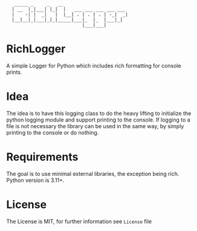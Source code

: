 ```
   _____ _     _   __
  | __  |_|___| |_|  |   ___ ___ ___ ___ ___
  |    -| |  _|   |  |__| . | . | . | -_|  _|
  |__|__|_|___|_|_|_____|___|_  |_  |___|_|
                            |___|___|
```

# RichLogger

A simple Logger for Python which includes rich formatting for console prints.

# Idea

The idea is to have this logging class to do the heavy lifting to initialize the python logging module and support printing to the console.
If logging to a file is not necessary the library can be used in the same way, by simply printing to the console or do nothing.

# Requirements

The goal is to use minimal external libraries, the exception being rich.
Python version is 3.11+.

# License

The License is MIT, for further information see `License` file
